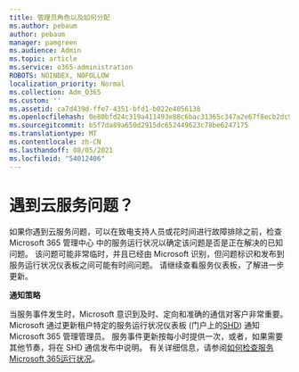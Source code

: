 ```yaml
---
title: 管理员角色以及如何分配
ms.author: pebaum
author: pebaum
manager: pamgreen
ms.audience: Admin
ms.topic: article
ms.service: o365-administration
ROBOTS: NOINDEX, NOFOLLOW
localization_priority: Normal
ms.collection: Adm_O365
ms.custom: ''
ms.assetid: ca7d439d-ffe7-4351-bfd1-b022e4056138
ms.openlocfilehash: 0e80bfd24c319a411493e88c6bac31365c347a2e67f8ecb2dc9ba52fb24fc5d3
ms.sourcegitcommit: b5f7da89a650d2915dc652449623c78be6247175
ms.translationtype: MT
ms.contentlocale: zh-CN
ms.lasthandoff: 08/05/2021
ms.locfileid: "54012406"
---
```

# <a name="experiencing-problems-with-a-cloud-service"></a>遇到云服务问题？

如果你遇到云服务问题，可以在致电支持人员或花时间进行故障排除之前，[](https://admin.microsoft.com/AdminPortal/Home#/servicehealth)检查 Microsoft 365 管理中心 中的服务运行状况以确定该问题是否是正在解决的已知问题。 该问题可能非常临时，并且已经由 Microsoft 识别，但问题标识和发布到服务运行状况仪表板之间可能有时间问题。 请继续查看服务仪表板，了解进一步更新。

**通知策略**

当服务事件发生时，Microsoft 意识到及时、定向和准确的通信对客户非常重要。 Microsoft 通过更新租户特定的服务运行状况仪表板 (门户上的[SHD](https://admin.microsoft.com/AdminPortal/Home#/servicehealth)) 通知Microsoft 365 管理管理员。 服务事件更新按每小时提供一次，或者，如果需要其他节奏，将在 SHD 通信发布中说明。 有关详细信息，请参阅[如何检查服务Microsoft 365运行状况](https://docs.microsoft.com/office365/enterprise/view-service-health)。


